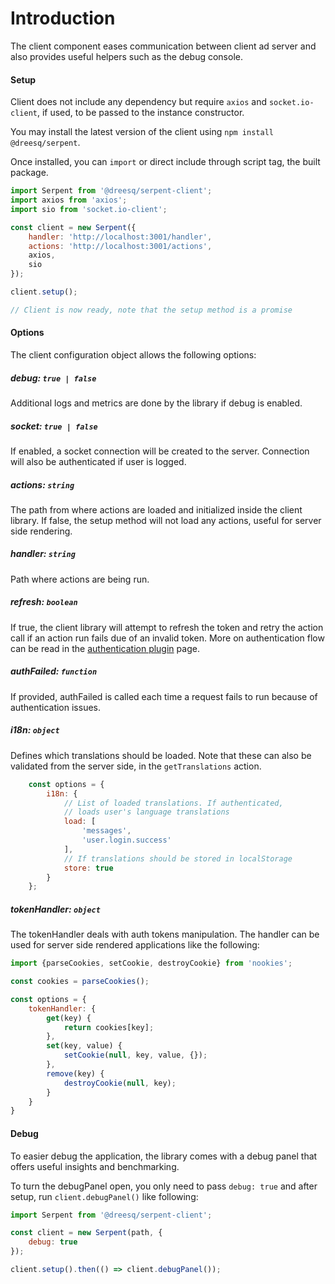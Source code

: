 # Introduction

The client component eases communication between client ad server and also provides useful helpers such as the debug console.

#### Setup

Client does not include any dependency but require `axios` and `socket.io-client`, if used, to be passed to the instance constructor.

You may install the latest version of the client using ``npm install @dreesq/serpent``.

Once installed, you can ```import``` or direct include through script tag, the built package.

```js
import Serpent from '@dreesq/serpent-client';
import axios from 'axios';
import sio from 'socket.io-client';

const client = new Serpent({
    handler: 'http://localhost:3001/handler',
    actions: 'http://localhost:3001/actions',
    axios,
    sio
});

client.setup();

// Client is now ready, note that the setup method is a promise
```

#### Options

The client configuration object allows the following options:

##### debug: `true | false`

Additional logs and metrics are done by the library if debug is enabled.

##### socket: `true | false`

If enabled, a socket connection will be created to the server. Connection will also be authenticated if user is logged.

##### actions: `string`

The path from where actions are loaded and initialized inside the client library. If false, the setup method will not load any actions, useful for server side rendering.

##### handler: `string`

Path where actions are being run.

##### refresh: `boolean`

If true, the client library will attempt to refresh the token and retry the action call if an action run fails due of an invalid token. More on authentication flow can be read in the [authentication plugin](/plugins/auth) page.

##### authFailed: `function`

If provided, authFailed is called each time a request fails to run because of authentication issues.

##### i18n: `object`

Defines which translations should be loaded. Note that these can also be validated from the server side, in the ```getTranslations``` action.

```js
    const options = {
        i18n: {
            // List of loaded translations. If authenticated, 
            // loads user's language translations
            load: [ 
                'messages',
                'user.login.success'
            ],
            // If translations should be stored in localStorage
            store: true 
        }
    };
```

##### tokenHandler: `object`

The tokenHandler deals with auth tokens manipulation. The handler can be used for server side rendered applications like the following:

```js
import {parseCookies, setCookie, destroyCookie} from 'nookies';

const cookies = parseCookies();

const options = {
    tokenHandler: {
        get(key) {
            return cookies[key];
        },
        set(key, value) {
            setCookie(null, key, value, {});
        },
        remove(key) {
            destroyCookie(null, key);
        }
    }
}
```

#### Debug

To easier debug the application, the library comes with a debug panel that offers useful insights and benchmarking.

To turn the debugPanel open, you only need to pass ```debug: true``` and after setup, run ```client.debugPanel()``` like following:

```js
import Serpent from '@dreesq/serpent-client';

const client = new Serpent(path, {
    debug: true
});

client.setup().then(() => client.debugPanel());
```
